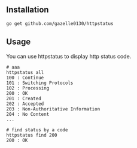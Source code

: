 ## Installation

```
go get github.com/gazelle0130/httpstatus
```

## Usage

You can use httpstatus to display http status code.

```
# aaa
httpstatus all
100 : Continue
101 : Switching Protocols
102 : Processing
200 : OK
201 : Created
202 : Accepted
203 : Non-Authoritative Information
204 : No Content
...
```

```
# find status by a code
httpstatus find 200
200 : OK
```
